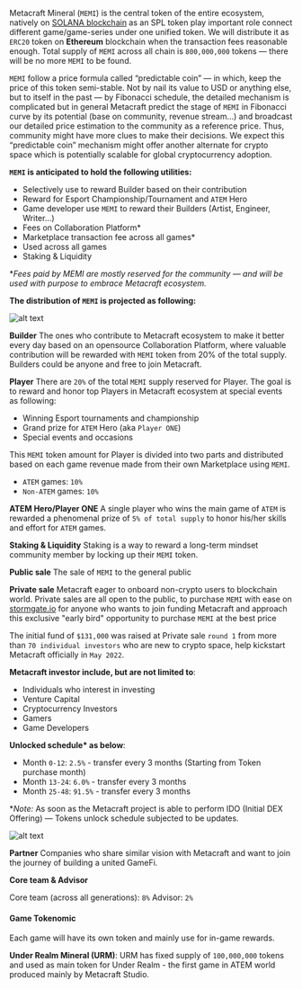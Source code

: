 Metacraft Mineral (`MEMI`) is the central token of the entire ecosystem, natively on [SOLANA blockchain](https://explorer.solana.com/address/ATEMTyZVC1yDHYUg1aqHC6cpn8KVLe4Bbn7G74xSRDqG) as an SPL token play important role connect different game/game-series under one unified token. We will distribute it as `ERC20` token on **Ethereum** blockchain when the transaction fees reasonable enough. Total supply of `MEMI` across all chain is `800,000,000` tokens — there will be no more `MEMI` to be found.

`MEMI` follow a price formula called “predictable coin” — in which, keep the price of this token semi-stable. Not by nail its value to USD or anything else, but to itself in the past — by Fibonacci schedule, the detailed mechanism is complicated but in general Metacraft predict the stage of `MEMI` in Fibonacci curve by its potential (base on community, revenue stream…) and broadcast our detailed price estimation to the community as a reference price. Thus, community might have more clues to make their decisions. We expect this “predictable coin” mechanism might offer another alternate for crypto space which is potentially scalable for global cryptocurrency adoption.

**`MEMI` is anticipated to hold the following utilities:**

- Selectively use to reward Builder based on their contribution
- Reward for Esport Championship/Tournament and `ATEM` Hero
- Game developer use `MEMI` to reward their Builders (Artist, Engineer, Writer…)
- Fees on Collaboration Platform*
- Marketplace transaction fee across all games*
- Used across all games
- Staking & Liquidity

**Fees paid by MEMI are mostly reserved for the community — and will be used with purpose to embrace Metacraft ecosystem.*

**The distribution of `MEMI` is projected as following:**

![alt text](https://github.com/cocrafts/whitepaper/blob/master/assets/img/token-allocation.png?raw=true "The allocation set forth above is as anticipated, and maybe subject to modification.")

**Builder**
The ones who contribute to Metacraft ecosystem to make it better every day based on an opensource Collaboration Platform, where valuable contribution will be rewarded with `MEMI` token from 20% of the total supply. Builders could be anyone and free to join Metacraft.


**Player**
There are `20%` of the total `MEMI` supply reserved for Player. The goal is to reward and honor top Players in Metacraft ecosystem at special events as following:

- Winning Esport tournaments and championship
- Grand prize for `ATEM` Hero (aka `Player ONE`)
- Special events and occasions

This `MEMI` token amount for Player is divided into two parts and distributed based on each game revenue made from their own Marketplace using `MEMI`.

- `ATEM` games: `10%`
- `Non-ATEM` games: `10%`

**ATEM Hero/Player ONE**
A single player who wins the main game of `ATEM` is rewarded a phenomenal prize of `5% of total supply` to honor his/her skills and effort for `ATEM` games. 


**Staking & Liquidity**
Staking is a way to reward a long-term mindset community member by locking up their `MEMI` token.

**Public sale**
The sale of `MEMI` to the general public

**Private sale**
Metacraft eager to onboard non-crypto users to blockchain world. Private sales are all open to the public, to purchase `MEMI` with ease on [stormgate.io](http://stormgate.io) for anyone who wants to join funding Metacraft and approach this exclusive "early bird" opportunity to purchase `MEMI` at the best price

The initial fund of `$131,000` was raised at Private sale `round 1` from more than `70 individual investors` who are new to crypto space, help kickstart Metacraft officially in `May 2022`.

**Metacraft investor include, but are not limited to**:

- Individuals who interest in investing
- Venture Capital
- Cryptocurrency Investors
- Gamers
- Game Developers

**Unlocked schedule\* as below**:

- Month `0-12`: `2.5%` - transfer every 3 months (Starting from Token purchase month)
- Month `13-24`: `6.0%` - transfer every 3 months
- Month `25-48`: `91.5%` - transfer every 3 months

**Note:* As soon as the Metacraft project is able to perform IDO (Initial DEX Offering) — Tokens unlock schedule subjected to be updates.

![alt text](https://github.com/cocrafts/whitepaper/blob/master/assets/img/unlock-schedule.png?raw=true "The allocation set forth above is as anticipated, and maybe subject to modification.")

**Partner**
Companies who share similar vision with Metacraft and want to join the journey of building a united GameFi.

**Core team & Advisor**

Core team (across all generations): `8%`
Advisor: `2%`

#### Game Tokenomic

Each game will have its own token and mainly use for in-game rewards.

**Under Realm Mineral (URM)**: URM has fixed supply of `100,000,000` tokens and used as main token for Under Realm - the first game in ATEM world produced mainly by Metacraft Studio.
